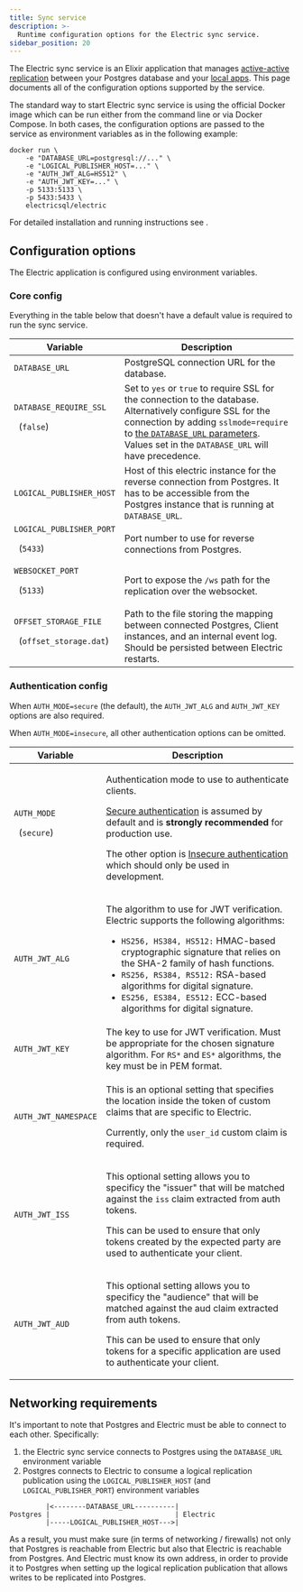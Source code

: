 ```yaml
---
title: Sync service
description: >-
  Runtime configuration options for the Electric sync service.
sidebar_position: 20
---
```


The Electric sync service is an Elixir application that manages [active-active replication](/docs/intro/active-active) between your Postgres database and your [local apps](/docs/intro/local-first). This page documents all of the configuration options supported by the service.

The standard way to start Electric sync service is using the official Docker image which can be run either from the command line or via Docker Compose. In both cases, the configuration options are passed to the service as environment variables as in the following example:

```shell
docker run \
    -e "DATABASE_URL=postgresql://..." \
    -e "LOGICAL_PUBLISHER_HOST=..." \
    -e "AUTH_JWT_ALG=HS512" \
    -e "AUTH_JWT_KEY=..." \
    -p 5133:5133 \
    -p 5433:5433 \
    electricsql/electric
```

For detailed installation and running instructions see <DocPageLink path="usage/installation/service" />.

## Configuration options

The Electric application is configured using environment variables.

### Core config

Everything in the table below that doesn't have a default value is required to run the sync service.

| Variable                                                        | Description                                                                                                                                                                                                                                                                                                                                                                       |
|-----------------------------------------------------------------|-----------------------------------------------------------------------------------------------------------------------------------------------------------------------------------------------------------------------------------------------------------------------------------------------------------------------------------------------------------------------------------|
| `DATABASE_URL`                                                  | PostgreSQL connection URL for the database.                                                                                                                                                                                                                                                                                                                                       |
| `DATABASE_REQUIRE_SSL`<p>&nbsp;&nbsp;(`false`)</p>              | Set to `yes` or `true` to require SSL for the connection to the database. Alternatively configure SSL for the connection by adding `sslmode=require` to [the `DATABASE_URL` parameters](https://www.postgresql.org/docs/current/libpq-connect.html#LIBPQ-PARAMKEYWORDS). Values set in the `DATABASE_URL` will have precedence.                                                   |
| `LOGICAL_PUBLISHER_HOST`                                        | Host of this electric instance for the reverse connection from Postgres. It has to be accessible from the Postgres instance that is running at `DATABASE_URL`.                                                                                                                                                                                                                    |
| `LOGICAL_PUBLISHER_PORT`<p>&nbsp;&nbsp;(`5433`)</p>             | Port number to use for reverse connections from Postgres.                                                                                                                                                                                                                                                                                                                         |
| `WEBSOCKET_PORT`<p>&nbsp;&nbsp;(`5133`)</p>                     | Port to expose the `/ws` path for the replication over the websocket.                                                                                                                                                                                                                                                                                                             |
| `OFFSET_STORAGE_FILE`<p>&nbsp;&nbsp;(`offset_storage.dat`)</p>  | Path to the file storing the mapping between connected Postgres, Client instances, and an internal event log. Should be persisted between Electric restarts.                                                                                                                                                                                                                      |

### Authentication config

When `AUTH_MODE=secure` (the default), the `AUTH_JWT_ALG` and `AUTH_JWT_KEY` options are also required.

When `AUTH_MODE=insecure`, all other authentication options can be omitted.

| Variable                                                        | Description                                                                                                                                                                                                                                                                                                                                                                       |
|-----------------------------------------------------------------|-----------------------------------------------------------------------------------------------------------------------------------------------------------------------------------------------------------------------------------------------------------------------------------------------------------------------------------------------------------------------------------|
| `AUTH_MODE`<p>&nbsp;&nbsp;(`secure`)</p>                        | <p>Authentication mode to use to authenticate clients.</p><p>[Secure authentication](/docs/usage/auth/secure) is assumed by default and is <strong>strongly recommended</strong> for production use.</p><p>The other option is [Insecure authentication](/docs/usage/auth/insecure) which should only be used in development.</p>                                                 |
| `AUTH_JWT_ALG`                                                  | <p>The algorithm to use for JWT verification. Electric supports the following algorithms:</p><ul><li>`HS256, HS384, HS512:` HMAC-based cryptographic signature that relies on the SHA-2 family of hash functions.</li><li>`RS256, RS384, RS512:` RSA-based algorithms for digital signature.</li><li>`ES256, ES384, ES512:` ECC-based algorithms for digital signature.</li></ul> |
| `AUTH_JWT_KEY`                                                  | The key to use for JWT verification. Must be appropriate for the chosen signature algorithm. For `RS*` and `ES*` algorithms, the key must be in PEM format.                                                                                                                                                                                                                       |
| `AUTH_JWT_NAMESPACE`                                            | <p>This is an optional setting that specifies the location inside the token of custom claims that are specific to Electric.</p><p>Currently, only the `user_id` custom claim is required.</p>                                                                                                                                                                                     |
| `AUTH_JWT_ISS`                                                  | <p>This optional setting allows you to specificy the "issuer" that will be matched against the `iss` claim extracted from auth tokens.</p><p>This can be used to ensure that only tokens created by the expected party are used to authenticate your client.</p>                                                                                                                  |
| `AUTH_JWT_AUD`                                                  | <p>This optional setting allows you to specificy the "audience" that will be matched against the aud claim extracted from auth tokens.</p><p>This can be used to ensure that only tokens for a specific application are used to authenticate your client.</p>                                                                                                                     |

## Networking requirements

It's important to note that Postgres and Electric must be able to connect to each other. Specifically:

1. the Electric sync service connects to Postgres using the `DATABASE_URL` environment variable
2. Postgres connects to Electric to consume a logical replication publication using the `LOGICAL_PUBLISHER_HOST` (and `LOGICAL_PUBLISHER_PORT`) environment variables

```
         |<--------DATABASE_URL----------|
Postgres |                               | Electric
         |-----LOGICAL_PUBLISHER_HOST--->|
```

As a result, you must make sure (in terms of networking / firewalls) not only that Postgres is reachable from Electric but also that Electric is reachable from Postgres. And Electric must know its own address, in order to provide it to Postgres when setting up the logical replication publication that allows writes to be replicated into Postgres.
